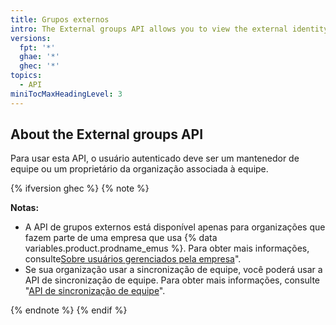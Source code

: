 ```yaml
---
title: Grupos externos
intro: The External groups API allows you to view the external identity provider groups that are available to your organization and manage the connection between external groups and teams in your organization.
versions:
  fpt: '*'
  ghae: '*'
  ghec: '*'
topics:
  - API
miniTocMaxHeadingLevel: 3
---
```


## About the External groups API

Para usar esta API, o usuário autenticado deve ser um mantenedor de equipe ou um proprietário da organização associada à equipe.

{% ifversion ghec %}
{% note %}

**Notas:**

- A API de grupos externos está disponível apenas para organizações que fazem parte de uma empresa que usa {% data variables.product.prodname_emus %}. Para obter mais informações, consulte[Sobre usuários gerenciados pela empresa](/admin/authentication/managing-your-enterprise-users-with-your-identity-provider/about-enterprise-managed-users)".
- Se sua organização usar a sincronização de equipe, você poderá usar a API de sincronização de equipe. Para obter mais informações, consulte "[API de sincronização de equipe](#team-synchronization)".

{% endnote %}
{% endif %}
